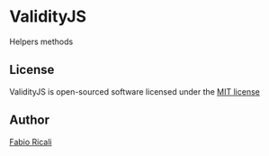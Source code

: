 # ValidityJS 
Helpers methods

## License
ValidityJS is open-sourced software licensed under the [MIT license](http://opensource.org/licenses/MIT)

## Author
[Fabio Ricali](http://rica.li)